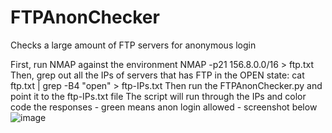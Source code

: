 # FTPAnonChecker
Checks a large amount of FTP servers for anonymous login

First, run NMAP against the environment NMAP -p21 156.8.0.0/16 > ftp.txt
Then, grep out all the IPs of servers that has FTP in the OPEN state: cat ftp.txt | grep -B4 "open" > ftp-IPs.txt
Then run the FTPAnonChecker.py and point it to the ftp-IPs.txt file
The script will run through the IPs and color code the responses - green means anon login allowed - screenshot below
![image](https://github.com/user-attachments/assets/910d8543-67a5-4042-82fb-e4f61be8df0d)

